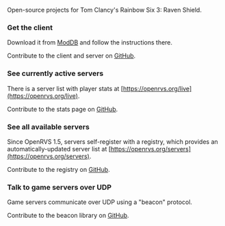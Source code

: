 Open-source projects for Tom Clancy's Rainbow Six 3: Raven Shield.

### Get the client

Download it from [ModDB](https://www.moddb.com/games/tom-clancys-rainbow-six-3-raven-shield/downloads/raven-shield-openrvs-patch-v15) and follow the instructions there.

Contribute to the client and server on [GitHub](https://github.com/OpenRVS-devs/OpenRVS).

### See currently active servers

There is a server list with player stats at [https://openrvs.org/live](https://openrvs.org/live).

Contribute to the stats page on [GitHub](https://github.com/willroberts/openrvs-stats).

### See all available servers

Since OpenRVS 1.5, servers self-register with a registry, which provides an automatically-updated server list at [https://openrvs.org/servers](https://openrvs.org/servers).

Contribute to the registry on [GitHub](https://github.com/willroberts/openrvs-registry).

### Talk to game servers over UDP

Game servers communicate over UDP using a "beacon" protocol.

Contribute to the beacon library on [GitHub](https://github.com/willroberts/openrvs-beacon).
